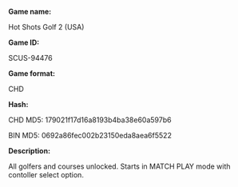 **Game name:**

Hot Shots Golf 2 (USA)

**Game ID:**

SCUS-94476

**Game format:**

CHD

**Hash:**

CHD MD5: 179021f17d16a8193b4ba38e60a597b6

BIN MD5: 0692a86fec002b23150eda8aea6f5522

**Description:**

All golfers and courses unlocked. Starts in MATCH PLAY mode with contoller select option.